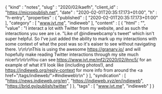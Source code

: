 {
  "kind" : "notes",
  "slug" : "2020/02/kaefh",
  "client_id" : "https://micropublish.net",
  "date" : "2020-02-01T20:35:17.173+01:00",
  "h" : "h-entry",
  "properties" : {
    "published" : [ "2020-02-01T20:35:17.173+01:00" ],
    "category" : [ "www.jvt.me", "indieweb" ],
    "content" : [ {
      "html" : "",
      "value" : "I interact a lot with Twitter from my website, and as such the interactions you see are i.e. \"Like of @indiewebcamp's tweet\" which isn't super helpful. So I've just added the ability to mark up my interactions with some context of what the post was so it's eaiser to see without navigating there. \r\n\r\nThis is using the awesome https://granary.io/ and will hopefully make reading Twitter interactions through my site much nicer!\r\n\r\nYou can see https://www.jvt.me/mf2/2020/02/ihnc5/ for an example of what it'll look like (including photos!), and https://indieweb.org/reply-context for more info from around the <a href=\"/tags/indieweb/\">#indieweb</a>\r\n"
    } ],
    "syndication" : [ "https://news.indieweb.org/en", "https://indieweb.xyz/en/indieweb", "https://brid.gy/publish/twitter" ]
  },
  "tags" : [ "www.jvt.me", "indieweb" ]
}
